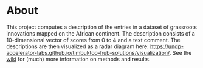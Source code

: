 # About
This project computes a description of the entries in a dataset of grassroots innovations mapped on the African continent. The description consists of a 10-dimensional vector of scores from 0 to 4 and a text comment. The descriptions are then visualized as a radar diagram here: https://undp-accelerator-labs.github.io/timbuktoo-hub-solutions/visualization/.
See the [wiki](https://github.com/UNDP-Accelerator-Labs/timbuktoo-hub-solutions/wiki) for (much) more information on methods and results. 
